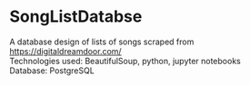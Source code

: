 # SongListDatabse
A database design of lists of songs scraped from https://digitaldreamdoor.com/<br/>
Technologies used: BeautifulSoup, python, jupyter notebooks<br/>
Database: PostgreSQL<br/>
